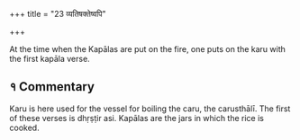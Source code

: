 +++
title = "23 व्यतिषक्तेष्वपि"

+++

At the time when the Kapālas are put on the fire, one puts on the karu with the first kapāla verse.

## १ Commentary

Karu is here used for the vessel for boiling the caru, the carusthālī. The first of these verses is dhṛṣṭir asi. Kapālas are the jars in which the rice is cooked.
